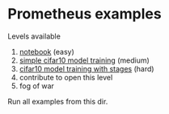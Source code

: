 # Prometheus examples

Levels available

1. [notebook](https://github.com/Scitator/prometheus-examples/blob/master/notebook-example.ipynb) (easy)
2. [simple cifar10 model training](https://github.com/Scitator/prometheus-examples/tree/master/cifar_simple) (medium)
3. [cifar10 model training with stages](https://github.com/Scitator/prometheus-examples/tree/master/cifar_stages) (hard)
4. contribute to open this level
5. fog of war

Run all examples from this dir.